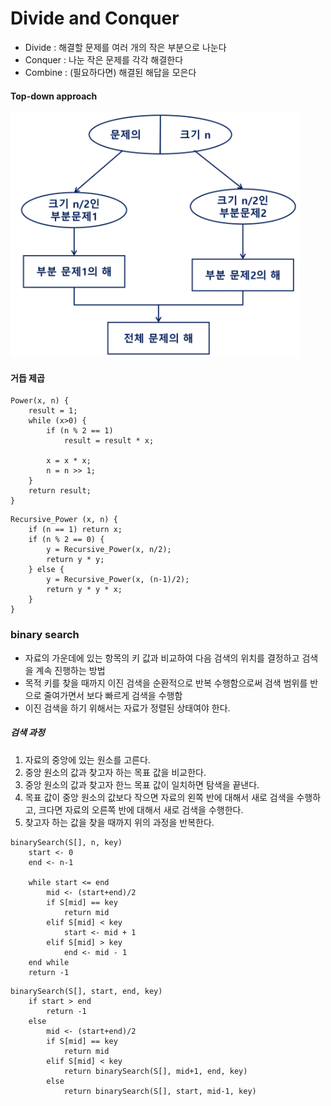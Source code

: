 # Divide and Conquer

- Divide : 해결할 문제를 여러 개의 작은 부분으로 나눈다
- Conquer : 나눈 작은 문제를 각각 해결한다
- Combine : (필요하다면) 해결된 해답을 모은다



#### Top-down approach

![image-20211005015659069](algorithm.assets/image-20211005015659069.png)



#### 거듭 제곱

```
Power(x, n) {
	result = 1;
	while (x>0) {
		if (n % 2 == 1) 
			result = result * x;
		
		x = x * x;
		n = n >> 1;
	}
	return result;
}
```

```
Recursive_Power (x, n) {
	if (n == 1) return x;
	if (n % 2 == 0) {
		y = Recursive_Power(x, n/2);
		return y * y;
	} else {
		y = Recursive_Power(x, (n-1)/2);
		return y * y * x;
	}
}
```





### binary search

- 자료의 가운데에 있는 항목의 키 값과 비교하여 다음 검색의 위치를 결정하고 검색을 계속 진행하는 방법
- 목적 키를 찾을 때까지 이진 검색을 순환적으로 반복 수행함으로써 검색 범위를 반으로 줄여가면서 보다 빠르게 검색을 수행함
- 이진 검색을 하기 위해서는 자료가 정렬된 상태여야 한다.



##### 검색 과정

1. 자료의 중앙에 있는 원소를 고른다.
2. 중앙 원소의 값과 찾고자 하는 목표 값을 비교한다.
3. 중앙 원소의 값과 찾고자 한느 목표 값이 일치하면 탐색을 끝낸다.
4. 목표 값이 중앙 원소의 값보다 작으면 자료의 왼쪽 반에 대해서 새로 검색을 수행하고, 크다면 자료의 오른쪽 반에 대해서 새로 검색을 수행한다.
5. 찾고자 하는 값을 찾을 때까지 위의 과정을 반복한다.



```
binarySearch(S[], n, key)
	start <- 0
	end <- n-1
	
	while start <= end
		mid <- (start+end)/2
		if S[mid] == key
			return mid
		elif S[mid] < key
			start <- mid + 1
		elif S[mid] > key
			end <- mid - 1
	end while
	return -1
```

```
binarySearch(S[], start, end, key)
	if start > end
		return -1
	else
		mid <- (start+end)/2
		if S[mid] == key
			return mid
		elif S[mid] < key
			return binarySearch(S[], mid+1, end, key)
		else
			return binarySearch(S[], start, mid-1, key)
```

